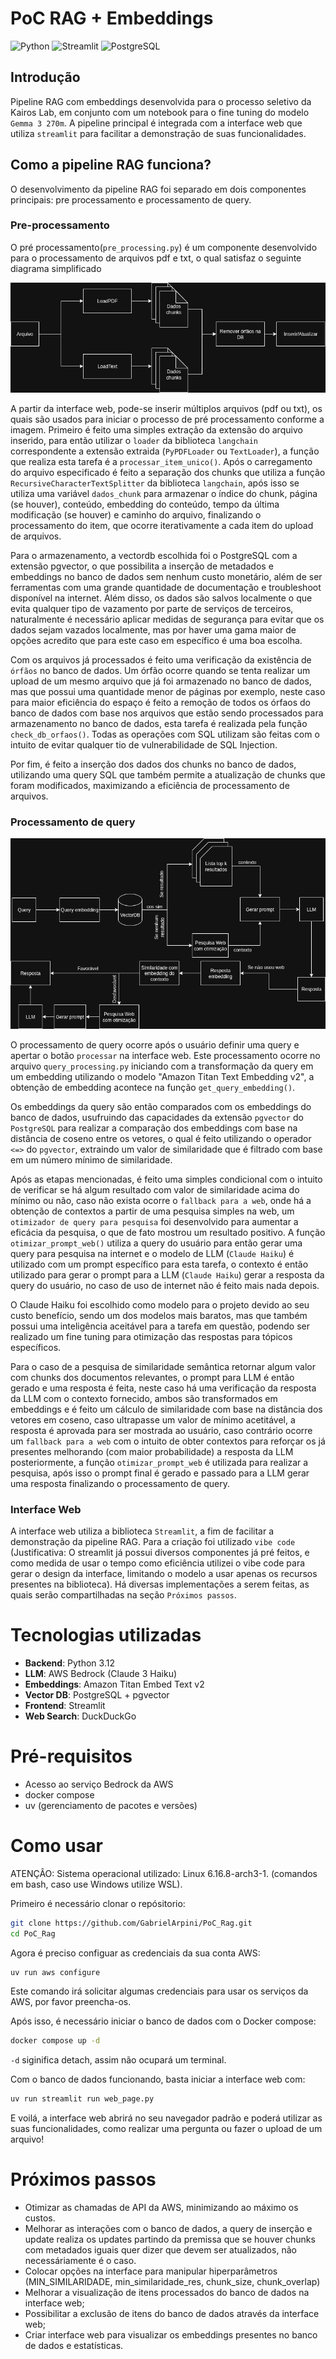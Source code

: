 # PoC RAG + Embeddings
![Python](https://img.shields.io/badge/python-3.12+-blue.svg)
![Streamlit](https://img.shields.io/badge/streamlit-1.50.0+-red.svg)
![PostgreSQL](https://img.shields.io/badge/postgresql-14+-blue.svg)

## Introdução
Pipeline RAG com embeddings desenvolvida para o processo seletivo da Kairos Lab, em conjunto com um notebook para o fine tuning do modelo `Gemma 3 270m`. A pipeline principal é integrada com a interface web que utiliza `streamlit` para facilitar a demonstração de suas funcionalidades.

## Como a pipeline RAG funciona?
O desenvolvimento da pipeline RAG foi separado em dois componentes principais: pre processamento e processamento de query.

### Pre-processamento 
O pré processamento(`pre_processing.py`) é um componente desenvolvido para o processamento de arquivos pdf e txt, o qual satisfaz o seguinte diagrama simplificado

![pre processamento](/imgs/pre_processamento.png)

A partir da interface web, pode-se inserir múltiplos arquivos (pdf ou txt), os quais são usados para iniciar o processo de pré processamento conforme a imagem. Primeiro é feito uma simples extração da extensão do arquivo inserido, para então utilizar o `loader` da biblioteca `langchain` correspondente a extensão extraida (`PyPDFLoader` ou `TextLoader`), a função que realiza esta tarefa é a `processar_item_unico()`. Após o carregamento do arquivo especificado é feito a separação dos chunks que utiliza a função `RecursiveCharacterTextSplitter` da biblioteca `langchain`, após isso se utiliza uma variável `dados_chunk` para armazenar o índice do chunk, página (se houver), conteúdo, embedding do conteúdo, tempo da última modificação (se houver) e caminho do arquivo, finalizando o processamento do item, que ocorre iterativamente a cada item do upload de arquivos.


Para o armazenamento, a vectordb escolhida foi o PostgreSQL com a extensão pgvector, o que possibilita a inserção de metadados e embeddings no banco de dados sem nenhum custo monetário, além de ser ferramentas com uma grande quantidade de documentação e troubleshoot disponível na internet. Além disso, os dados são salvos localmente o que evita qualquer tipo de vazamento por parte de serviços de terceiros, naturalmente é necessário aplicar medidas de segurança para evitar que os dados sejam vazados localmente, mas por haver uma gama maior de opções acredito que para este caso em específico é uma boa escolha.


Com os arquivos já processados é feito uma verificação da existência de `órfãos` no banco de dados. Um órfão ocorre quando se tenta realizar um upload de um mesmo arquivo que já foi armazenado no banco de dados, mas que possui uma quantidade menor de  páginas por exemplo, neste caso para maior eficiência do espaço é feito a remoção de todos os órfaos do banco de dados com base nos arquivos que estão sendo processados para armazenamento no banco de dados, esta tarefa é realizada pela função `check_db_orfaos()`. Todas as operações com SQL utilizam são feitas com o intuito de evitar qualquer tio de vulnerabilidade de SQL Injection.


Por fim, é feito a inserção dos dados dos chunks no banco de dados, utilizando uma query SQL que também permite a atualização de chunks que foram modificados, maximizando a eficiência de processamento de arquivos.


### Processamento de query 
![Processamento query](imgs/query_processing.png)


O processamento de query ocorre após o usuário definir uma query e apertar o botão `processar` na interface web. Este processamento ocorre no arquivo `query_processing.py` iniciando com a transformação da query em um embedding utilizando o modelo "Amazon Titan Text Embedding v2", a obtenção de embedding acontece na função `get_query_embedding()`. 


Os embeddings da query são então comparados com os embeddings do banco de dados, usufruindo das capacidades da extensão `pgvector` do `PostgreSQL` para realizar a comparação dos embeddings com base na distância de coseno entre os vetores, o qual é feito utilizando o operador `<=>` do `pgvector`, extraindo um valor de similaridade que é filtrado com base em um número mínimo de similaridade.


Após as etapas mencionadas, é feito uma simples condicional com o intuito de verificar se há algum resultado com valor de similaridade acima do mínimo ou não, caso não exista ocorre o `fallback para a web`, onde há a obtenção de contextos a partir de uma pesquisa simples na web, um `otimizador de query para pesquisa` foi desenvolvido para aumentar a eficácia da pesquisa, o que de fato mostrou um resultado positivo. A função `otimizar_prompt_web()` utiliza a query do usuário para então gerar uma query para pesquisa na internet e o modelo de LLM (`Claude Haiku`) é utilizado com um prompt específico para esta tarefa, o contexto é então utilizado para gerar o prompt para a LLM (`Claude Haiku`) gerar a resposta da query do usuário, no caso de uso de internet não é feito mais nada depois.

O Claude Haiku foi escolhido como modelo para o projeto devido ao seu custo benefício, sendo um dos modelos mais baratos, mas que também possui uma inteligência aceitável para a tarefa em questão, podendo ser realizado um fine tuning para otimização das respostas para tópicos específicos.

Para o caso de a pesquisa de similaridade semântica retornar algum valor com chunks dos documentos relevantes, o prompt para LLM é então gerado e uma resposta é feita, neste caso há uma verificação da resposta da LLM com o contexto fornecido, ambos são transformados em embeddings e é feito um cálculo de similaridade com base na distância dos vetores em coseno, caso ultrapasse um valor de mínimo acetitável, a resposta é aprovada para ser mostrada ao usuário, caso contrário ocorre um `fallback para a web` com o intuito de obter contextos para reforçar os já presentes melhorando (com maior probabilidade) a resposta da LLM posteriormente, a função `otimizar_prompt_web` é utilizada para realizar a pesquisa, após isso o prompt final é gerado e passado para a LLM gerar uma resposta finalizando o processamento de query.


### Interface Web 
A interface web utiliza a biblioteca `Streamlit`, a fim de facilitar a demonstração da pipeline RAG. Para a criação foi utilizado `vibe code` (Justificativa: O streamlit já possui diversos componentes já pré feitos, e como medida de usar o tempo como eficiência utilizei o vibe code para gerar o design da interface, limitando o modelo a usar apenas os recursos presentes na biblioteca). Há diversas implementações a serem feitas, as quais serão compartilhadas na seção `Próximos passos`.

# Tecnologias utilizadas 
- **Backend**: Python 3.12
- **LLM**: AWS Bedrock (Claude 3 Haiku)
- **Embeddings**: Amazon Titan Embed Text v2
- **Vector DB**: PostgreSQL + pgvector
- **Frontend**: Streamlit
- **Web Search**: DuckDuckGo

# Pré-requisitos
- Acesso ao serviço Bedrock da AWS
- docker compose
- uv (gerenciamento de pacotes e versões)

# Como usar

ATENÇÂO: Sistema operacional utilizado: Linux 6.16.8-arch3-1. (comandos em bash, caso use Windows utilize WSL).

Primeiro é necessário clonar o repósitorio:
```bash
git clone https://github.com/GabrielArpini/PoC_Rag.git
cd PoC_Rag 
```

Agora é preciso configuar as credenciais da sua conta AWS:
```bash
uv run aws configure 
```
Este comando irá solicitar algumas credenciais para usar os serviços da AWS, por favor preencha-os.

Após isso, é necessário iniciar o banco de dados com o Docker compose:
```bash 
docker compose up -d 
```
`-d` siginifica detach, assim não ocupará um terminal. 

Com o banco de dados funcionando, basta iniciar a interface web com:
```bash
uv run streamlit run web_page.py
```

E voilá, a interface web abrirá no seu navegador padrão e poderá utilizar as suas funcionalidades, como realizar uma pergunta ou fazer o upload de um arquivo!

# Próximos passos 

- Otimizar as chamadas de API da AWS, minimizando ao máximo os custos.
- Melhorar as interações com o banco de dados, a query de inserção e update realiza os updates partindo da premissa que 
se houver chunks com metadados iguais quer dizer que devem ser atualizados, não necessáriamente é o caso.
- Colocar opções na interface para manipular hiperparâmetros (MIN_SIMILARIDADE, min_similaridade_res, chunk_size, chunk_overlap)
- Melhorar a visualização de itens processados do banco de dados na interface web; 
- Possibilitar a exclusão de itens do banco de dados através da interface web; 
- Criar interface web para visualizar os embeddings presentes no banco de dados e estatísticas. 





